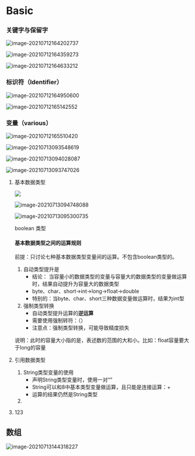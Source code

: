 # Basic



### 关键字与保留字

![image-20210712164202737](./assets/image-20210712164202737.png)

![image-20210712164359273](./assets/image-20210712164359273.png)

![image-20210712164633212](./assets/image-20210712164633212.png)

### 标识符（Identifier）

![image-20210712164950600](./assets/image-20210712164950600.png)

![image-20210712165142552](./assets/image-20210712165142552.png)

### 变量（various）

![image-20210712165510420](./assets/image-20210712165510420.png)

![image-20210713093548619](./assets/image-20210713093548619.png)

![image-20210713094028087](./assets/image-20210713094028087.png)

![image-20210713093747026](./assets/image-20210713093747026.png)

1. 基本数据类型

   ![ ](./assets/image-20210713094215341.png)

   ![image-20210713094748088](./assets/image-20210713094748088.png)

   ![image-20210713095300735](./assets/image-20210713095300735.png)

   boolean 类型

   

   #### 基本数据类型之间的运算规则

   前提：只讨论七种基本数据类型变量间的运算。不包含boolean类型的。

   1. 自动类型提升是
      - 结论： 当容量小的数据类型的变量与容量大的数据类型的变量做运算时，结果自动提升为容量大的数据类型
      - byte、char、short->int->long->float->double
      - 特别的：当byte、char、short三种数据变量做运算时，结果为int型
   2. 强制类型转换
      - 自动类型提升运算的**逆运算**
      - 需要使用强制转符：（）
      - 注意点：强制类型转换，可能导致精度损失

   说明：此时的容量大小指的是，表述数的范围的大和小。比如：float容量要大于long的容量

    

2. 引用数据类型

   1. String类型变量的使用
      - 声明String类型变量时，使用一对“”
      - String可以和8中基本类型变量做运算，且只能是连接运算：+
      - 运算的结果仍然是String类型
   2. 

3. 123

## 数组

 ![image-20210713144318227](./assets/image-20210713144318227.png)

